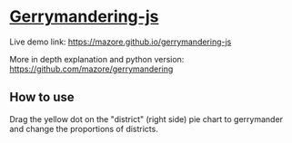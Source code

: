 # [Gerrymandering-js](https://mazore.github.io/gerrymandering-js)

Live demo link: https://mazore.github.io/gerrymandering-js

More in depth explanation and python version: https://github.com/mazore/gerrymandering

## How to use

Drag the yellow dot on the "district" (right side) pie chart to gerrymander and change the
proportions of districts.
